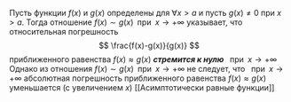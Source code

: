 Пусть функции $f(x)$ и $g(x)$ определены для $\forall x>a$ и пусть $g(x) \neq 0$ при $x>a$.
Тогда отношение $f(x) \sim g(x) \;\;\text{при} \;\; x\to +\infty$
указывает, что относительная погрешность $$
\frac{f(x)-g(x)}{g(x)}
$$
приближенного равенства $f(x) \approx g(x)$ ___стремится к нулю___ $\;\;\text{при} \;\; x\to +\infty$
Однако из отношения  $f(x) \sim g(x) \;\;\text{при} \;\; x\to +\infty$ не следует, что $\;\;\text{при} \;\; x\to +\infty$ абсолютная погрешность приближенного равенства $f(x) \approx g(x)$ уменьшается (с увеличением $x$)
[[Асимптотически равные функции]]
